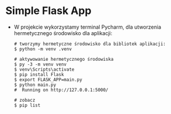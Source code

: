 # Simple Flask App

- W projekcie wykorzystamy terminal Pycharm, dla utworzenia hermetycznego środowisko dla aplikacji:

  ```
  # tworzymy hermetyczne środowisko dla bibliotek aplikacji:
  $ python -m venv .venv

  # aktywowanie hermetycznego środowiska
  $ py -3 -m venv venv
  $ venv\Scripts\activate
  $ pip install Flask
  $ export FLASK_APP=main.py
  $ python main.py
  #  Running on http://127.0.0.1:5000/

  # zobacz
  $ pip list
  ```
